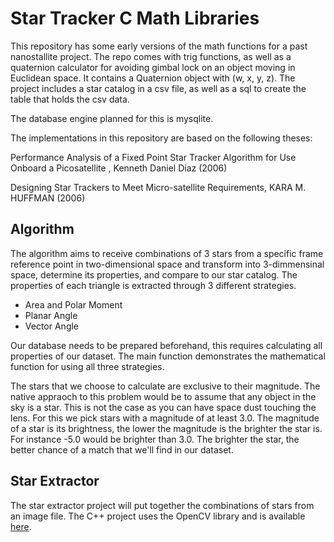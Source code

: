# Star Tracker C Math Libraries

This repository has some early versions of the math functions for a past nanostallite project. The repo comes with trig functions, as well as a quaternion calculator for avoiding gimbal lock on an object moving in Euclidean space. It contains a Quaternion object with (w, x, y, z). The project includes a star catalog in a csv file, as well as a sql to create the table that holds the csv data.

The database engine planned for this is mysqlite.

The implementations in this repository are based on the following theses:

Performance Analysis of a Fixed Point Star Tracker Algorithm for Use Onboard a Picosatellite , Kenneth Daniel Diaz (2006)

Designing Star Trackers to Meet Micro-satellite Requirements, KARA M. HUFFMAN (2006)

## Algorithm

The algorithm aims to receive combinations of 3 stars from a specific frame reference point in two-dimensional space and transform into 3-dimmensinal space, determine its properties, and compare to our star catalog. The properties of each triangle is extracted through 3 different strategies.

* Area and Polar Moment
* Planar Angle
* Vector Angle

Our database needs to be prepared beforehand, this requires calculating all properties of our dataset. The main function demonstrates the mathematical function for using all three strategies.

The stars that we choose to calculate are exclusive to their magnitude. The native appraoch to this problem would be to assume that any object in the sky is a star. This is not the case as you can have space dust touching the lens. For this we pick stars with a magnitude of at least 3.0. The magnitude of a star is its brightness, the lower the magnitude is the brighter the star is. For instance -5.0 would be brighter than 3.0. The brighter the star, the better chance of a match that we'll find in our dataset.

## Star Extractor

The star extractor project will put together the combinations of stars from an image file. The C++ project uses the OpenCV library and is available [here](https://github.com/the-invisible-man/star-extractor).
